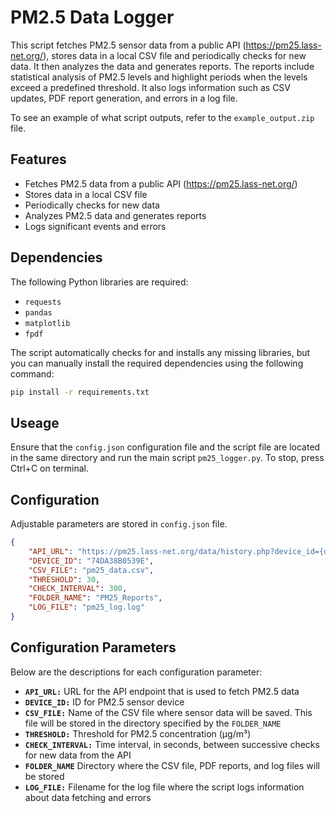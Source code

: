 # PM2.5 Data Logger

This script fetches PM2.5 sensor data from a public API (https://pm25.lass-net.org/), stores data in a local CSV file and periodically checks for new data. It then analyzes the data and generates reports. 
The reports include statistical analysis of PM2.5 levels and highlight periods when the levels exceed a predefined threshold. 
It also logs information such as CSV updates, PDF report generation, and errors in a log file.

To see an example of what script outputs, refer to the `example_output.zip` file.

## Features

- Fetches PM2.5 data from a public API (https://pm25.lass-net.org/)
- Stores data in a local CSV file
- Periodically checks for new data
- Analyzes PM2.5 data and generates reports
- Logs significant events and errors

## Dependencies

The following Python libraries are required:

- `requests`
- `pandas`
- `matplotlib`
- `fpdf`

The script automatically checks for and installs any missing libraries, but you can manually install the required dependencies using the following command:

```bash
pip install -r requirements.txt
```
## Useage

Ensure that the `config.json` configuration file and the script file are located in the same directory and run the main script `pm25_logger.py`. To stop, press Ctrl+C on terminal.

## Configuration

Adjustable parameters are stored in `config.json` file.

```json
{
    "API_URL": "https://pm25.lass-net.org/data/history.php?device_id={device_id}",
    "DEVICE_ID": "74DA38B0539E",
    "CSV_FILE": "pm25_data.csv",
    "THRESHOLD": 30,
    "CHECK_INTERVAL": 300,
    "FOLDER_NAME": "PM25_Reports",
    "LOG_FILE": "pm25_log.log"
}
```

## Configuration Parameters

Below are the descriptions for each configuration parameter:

- **`API_URL:`** URL for the API endpoint that is used to fetch PM2.5 data
- **`DEVICE_ID:`** ID for PM2.5 sensor device
- **`CSV_FILE:`** Name of the CSV file where sensor data will be saved. This file will be stored in the directory specified by the `FOLDER_NAME`
- **`THRESHOLD:`** Threshold for PM2.5 concentration (μg/m³)
- **`CHECK_INTERVAL:`** Time interval, in seconds, between successive checks for new data from the API
- **`FOLDER_NAME`** Directory where the CSV file, PDF reports, and log files will be stored
- **`LOG_FILE:`** Filename for the log file where the script logs information about data fetching and errors


